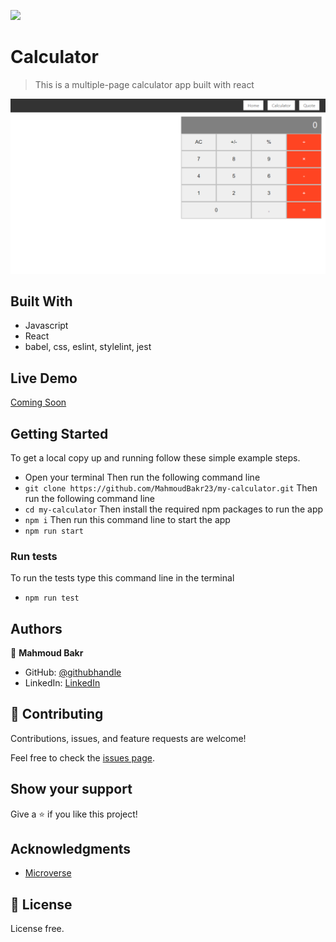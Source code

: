 ![](https://img.shields.io/badge/Microverse-blueviolet)

# Calculator

> This is a multiple-page calculator app built with react

![screenshot](./src/Screenshot.png)

## Built With

- Javascript
- React
- babel, css, eslint, stylelint, jest

## Live Demo

[Coming Soon](https://damp-lowlands-73562.herokuapp.com/)

## Getting Started

To get a local copy up and running follow these simple example steps.

- Open your terminal
Then run the following command line
- `git clone https://github.com/MahmoudBakr23/my-calculator.git`
Then run the following command line
- `cd my-calculator`
Then install the required npm packages to run the app
- `npm i`
Then run this command line to start the app
- `npm run start`

### Run tests
To run the tests type this command line in the terminal
- `npm run test`

## Authors

👤 **Mahmoud Bakr**

- GitHub: [@githubhandle](https://github.com/MahmoudBakr23)
- LinkedIn: [LinkedIn](https://www.linkedin.com/in/m-bakr/)

## 🤝 Contributing

Contributions, issues, and feature requests are welcome!

Feel free to check the [issues page](https://github.com/MahmoudBakr23/my-calculator/issues).

## Show your support

Give a ⭐️ if you like this project!

## Acknowledgments

- [Microverse](https://www.microverse.org/)

## 📝 License

License free.